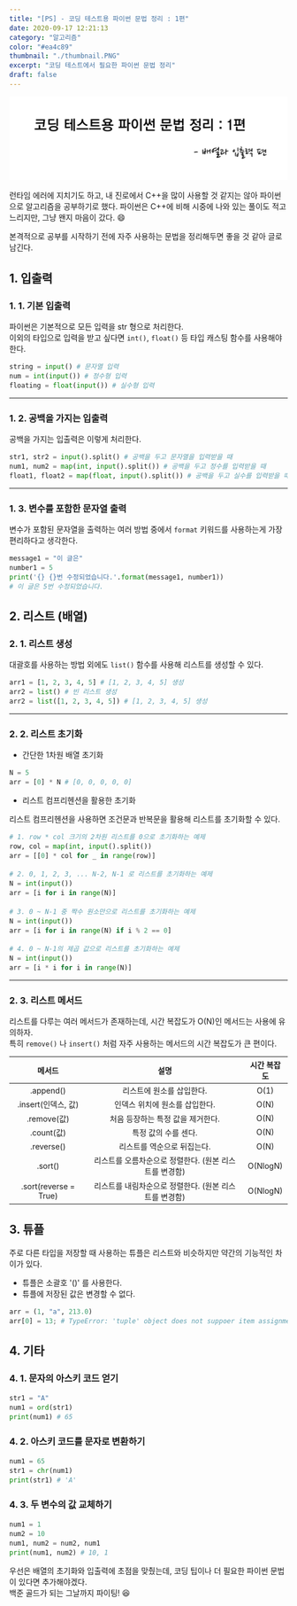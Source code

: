 ```yaml
---
title: "[PS] - 코딩 테스트용 파이썬 문법 정리 : 1편"
date: 2020-09-17 12:21:13
category: "알고리즘"
color: "#ea4c89"
thumbnail: "./thumbnail.PNG"
excerpt: "코딩 테스트에서 필요한 파이썬 문법 정리"
draft: false
---
```


![thumbnail](./thumbnail.PNG)

런타임 에러에 지치기도 하고, 내 진로에서 C++을 많이 사용할 것 같지는 않아 파이썬으로 알고리즘을 공부하기로 했다. 파이썬은 C++에 비해 시중에 나와 있는 풀이도 적고 느리지만, 그냥 왠지 마음이 갔다. 😄

본격적으로 공부를 시작하기 전에 자주 사용하는 문법을 정리해두면 좋을 것 같아 글로 남긴다.

## 1. 입출력

### 1. 1. 기본 입출력

파이썬은 기본적으로 모든 입력을 str 형으로 처리한다.  
이외의 타입으로 입력을 받고 싶다면 `int()`, `float()` 등 타입 캐스팅 함수를 사용해야 한다.

```python
string = input() # 문자열 입력
num = int(input()) # 정수형 입력
floating = float(input()) # 실수형 입력
```

---

### 1. 2. 공백을 가지는 입출력

공백을 가지는 입출력은 이렇게 처리한다.

```py
str1, str2 = input().split() # 공백을 두고 문자열을 입력받을 때
num1, num2 = map(int, input().split()) # 공백을 두고 정수를 입력받을 때
float1, float2 = map(float, input().split()) # 공백을 두고 실수를 입력받을 때
```

---

### 1. 3. 변수를 포함한 문자열 출력

변수가 포함된 문자열을 출력하는 여러 방법 중에서 `format` 키워드를 사용하는게 가장 편리하다고 생각한다.

```py
message1 = "이 글은"
number1 = 5
print('{} {}번 수정되었습니다.'.format(message1, number1))
# 이 글은 5번 수정되었습니다.
```

## 2. 리스트 (배열)

### 2. 1. 리스트 생성

대괄호를 사용하는 방법 외에도 `list()` 함수를 사용해 리스트를 생성할 수 있다.

```py
arr1 = [1, 2, 3, 4, 5] # [1, 2, 3, 4, 5] 생성
arr2 = list() # 빈 리스트 생성
arr2 = list([1, 2, 3, 4, 5]) # [1, 2, 3, 4, 5] 생성
```

---

### 2. 2. 리스트 초기화

- 간단한 1차원 배열 초기화

```py
N = 5
arr = [0] * N # [0, 0, 0, 0, 0]
```

- 리스트 컴프리헨션을 활용한 초기화

리스트 컴프리헨션을 사용하면 조건문과 반복문을 활용해 리스트를 초기화할 수 있다.

```py
# 1. row * col 크기의 2차원 리스트를 0으로 초기화하는 예제
row, col = map(int, input().split())
arr = [[0] * col for _ in range(row)]

# 2. 0, 1, 2, 3, ... N-2, N-1 로 리스트를 초기화하는 예제
N = int(input())
arr = [i for i in range(N)]

# 3. 0 ~ N-1 중 짝수 원소만으로 리스트를 초기화하는 예제
N = int(input())
arr = [i for i in range(N) if i % 2 == 0]

# 4. 0 ~ N-1의 제곱 값으로 리스트를 초기화하는 예제
N = int(input())
arr = [i * i for i in range(N)]
```

---

### 2. 3. 리스트 메서드

리스트를 다루는 여러 메서드가 존재하는데, 시간 복잡도가 O(N)인 메서드는 사용에 유의하자.  
특히 `remove()` 나 `insert()` 처럼 자주 사용하는 메서드의 시간 복잡도가 큰 편이다.

|        메서드         |                          설명                          | 시간 복잡도 |
| :-------------------: | :----------------------------------------------------: | :---------: |
|       .append()       |               리스트에 원소를 삽입한다.                |    O(1)     |
|  .insert(인덱스, 값)  |             인덱스 위치에 원소를 삽입한다.             |    O(N)     |
|      .remove(값)      |           처음 등장하는 특정 값을 제거한다.            |    O(N)     |
|      .count(값)       |                  특정 값의 수를 센다.                  |    O(N)     |
|      .reverse()       |              리스트를 역순으로 뒤집는다.               |    O(N)     |
|        .sort()        | 리스트를 오름차순으로 정렬한다. (원본 리스트를 변경함) |  O(NlogN)   |
| .sort(reverse = True) | 리스트를 내림차순으로 정렬한다. (원본 리스트를 변경함) |  O(NlogN)   |

## 3. 튜플

주로 다른 타입을 저장할 때 사용하는 튜플은 리스트와 비슷하지만 약간의 기능적인 차이가 있다.

- 튜플은 소괄호 '()' 를 사용한다.
- 튜플에 저장된 값은 변경할 수 없다.

```py
arr = (1, "a", 213.0)
arr[0] = 13; # TypeError: 'tuple' object does not suppoer item assignment
```

## 4. 기타

### 4. 1. 문자의 아스키 코드 얻기

```py
str1 = "A"
num1 = ord(str1)
print(num1) # 65
```

### 4. 2. 아스키 코드를 문자로 변환하기

```py
num1 = 65
str1 = chr(num1)
print(str1) # 'A'
```

### 4. 3. 두 변수의 값 교체하기

```py
num1 = 1
num2 = 10
num1, num2 = num2, num1
print(num1, num2) # 10, 1
```

우선은 배열의 초기화와 입출력에 초점을 맞췄는데, 코딩 팁이나 더 필요한 파이썬 문법이 있다면 추가해야겠다.  
백준 골드가 되는 그날까지 파이팅! 😆
